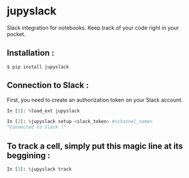 # jupyslack

Slack integration for notebooks. Keep track of your code right in your pocket.

## Installation :

```console
$ pip install jupyslack
```
## Connection to Slack :
First, you need to create an authorization token on your Slack account.

```python
In [1]: %load_ext jupyslack

In [2]: %jupyslack setup <slack_token> #<channel_name>
"Connected to Slack !"
```

## To track a cell, simply put this magic line at its beggining :

```python
In [3]: %jupyslack track
```
